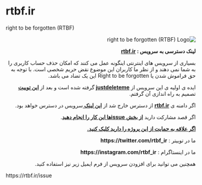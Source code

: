 # rtbf.ir
right to be forgotten (RTBF)

<div dir="rtl">

![right to be forgotten (RTBF) Logo](https://raw.githubusercontent.com/amirshnll/rtbf.ir/main/logo-readme.png)

<p><strong>لینک دسترسی به سرویس : <a href="http://amirshnll.github.io/rtbf.ir" title="rtbf.ir">rtbf.ir</a></strong></p>
<p>بسیاری از سرویس های اینترنتی اینگونه عمل می کنند که امکان حذف حساب کاربری را به شما نمی دهند و از نظر ما کاربران این موضوع نقض حریم شخصی است. با توجه به حق فراموش شدن یا Right to be forgotten این یک تضاد می باشد.</p>
<p>ایده ی اولیه ی این سرویس از  <strong><a target="_blank" href="https://backgroundchecks.org/justdeleteme/" title="justdeleteme">justdeleteme</a></strong> گرفته شده است و بعد از  <strong><a target="_blank" href="https://twitter.com/nima/status/1398335801042386947?s=20">این توییت</a></strong> تصمیم به راه اندازی آن گرفتم.</p>
<p>اگر دامنه ی <strong><a href="https://rtbf.ir" title="rtbf.ir">rtbf.ir</a></strong> از دسترس خارج شد از <strong><a href="http://amirshnll.github.io/rtbf.ir" title="rtbf.ir">این لینک </a></strong> سرویس در دسترس خواهد بود.</p>
<p>اگر قصد مشارکت دارید <strong><a target="_blank" href="https://github.com/amirshnll/rtbf.ir/issues/new/choose" title="rtbf.ir Source">از بخش issueها این کار را انجام دهید</a></strong>.</p>
<p><strong><a href="http://amirshnll.github.io/rtbf.ir/donate" title="حمایت مالی از پروژه">اگر علاقه به حمایت از این پروژه را دارید کلیک کنید.</a></strong></p>
<p>ما در توییتر : <strong>https://twitter.com/rtbf_ir</strong></p>
<p>ما در اینستاگرام : <strong>https://instagram.com/rtbf_ir</strong></p>
<p>همچنین می توانید برای افزودن سرویس از فرم ایمیل زیر نیز استفاده کنید.</p>
<p dir="ltr">https://rtbf.ir/issue</p>
  
</div>
